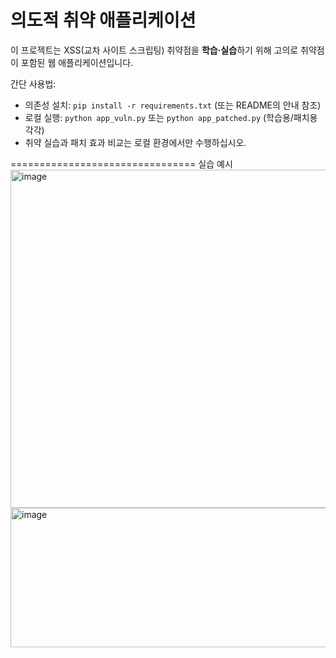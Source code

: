 의도적 취약 애플리케이션
=================================

이 프로젝트는 XSS(교차 사이트 스크립팅) 취약점을 **학습·실습**하기 위해 고의로 취약점이 포함된 웹 애플리케이션입니다.

간단 사용법:
- 의존성 설치: `pip install -r requirements.txt` (또는 README의 안내 참조)
- 로컬 실행: `python app_vuln.py` 또는 `python app_patched.py` (학습용/패치용 각각)
- 취약 실습과 패치 효과 비교는 로컬 환경에서만 수행하십시오.


================================
실습 예시
<img width="999" height="541" alt="image" src="https://github.com/user-attachments/assets/df164250-2e42-40e3-9721-dd177c75f5d2" />
<img width="766" height="223" alt="image" src="https://github.com/user-attachments/assets/7e7e4381-b90b-4a61-a40e-4a9b84ee0858" />
